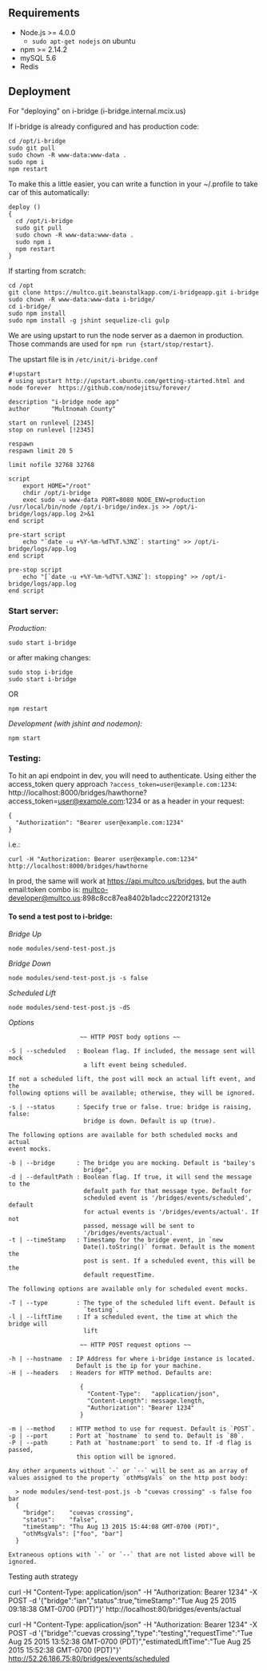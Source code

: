 ## Requirements

- Node.js >= 4.0.0
  - `sudo apt-get nodejs` on ubuntu
- npm >= 2.14.2
- mySQL 5.6
- Redis

## Deployment

For "deploying" on i-bridge (i-bridge.internal.mcix.us)

If i-bridge is already configured and has production code:

```console
cd /opt/i-bridge
sudo git pull
sudo chown -R www-data:www-data .
sudo npm i
npm restart
```
To make this a little easier, you can write a function in your ~/.profile to take car of this automatically:
```shell
deploy ()
{
  cd /opt/i-bridge
  sudo git pull
  sudo chown -R www-data:www-data .
  sudo npm i
  npm restart
}
```

If starting from scratch:

```console
cd /opt
git clone https://multco.git.beanstalkapp.com/i-bridgeapp.git i-bridge
sudo chown -R www-data:www-data i-bridge/
cd i-bridge/
sudo npm install
sudo npm install -g jshint sequelize-cli gulp
```

We are using upstart to run the node server as a daemon in production. Those commands are used for `npm run {start/stop/restart}`.

The upstart file is in `/etc/init/i-bridge.conf`
```shell
#!upstart
# using upstart http://upstart.ubuntu.com/getting-started.html and node forever  https://github.com/nodejitsu/forever/

description "i-bridge node app"
author      "Multnomah County"

start on runlevel [2345]
stop on runlevel [!2345]

respawn
respawn limit 20 5

limit nofile 32768 32768

script
    export HOME="/root"
    chdir /opt/i-bridge
    exec sudo -u www-data PORT=8080 NODE_ENV=production /usr/local/bin/node /opt/i-bridge/index.js >> /opt/i-bridge/logs/app.log 2>&1
end script

pre-start script
    echo "`date -u +%Y-%m-%dT%T.%3NZ`: starting" >> /opt/i-bridge/logs/app.log
end script

pre-stop script
    echo "[`date -u +%Y-%m-%dT%T.%3NZ`]: stopping" >> /opt/i-bridge/logs/app.log
end script
```

### Start server:

*Production:*
```console
sudo start i-bridge
```
or after making changes:
```console
sudo stop i-bridge
sudo start i-bridge
```
OR
```console
npm restart
```

*Development (with jshint and nodemon):*
```console
npm start
```

### Testing:

To hit an api endpoint in dev, you will need to authenticate.
Using either the access_token query approach `?access_token=user@example.com:1234`:
http://localhost:8000/bridges/hawthorne?access_token=user@example.com:1234
or as a header in your request:
```shell
{
  "Authorization": "Bearer user@example.com:1234"
}
```
i.e.:
```shell
curl -H "Authorization: Bearer user@example.com:1234" http://localhost:8000/bridges/hawthorne
```

In prod, the same will work at https://api.multco.us/bridges, but the auth email:token combo is:
multco-developer@multco.us:898c8cc87ea8402b1adcc2220f21312e

#### To send a test post to i-bridge:

*Bridge Up*
```console
node modules/send-test-post.js
```

*Bridge Down*
```console
node modules/send-test-post.js -s false
```

*Scheduled Lift*
```console
node modules/send-test-post.js -dS
```

*Options*
```console
                    ~~ HTTP POST body options ~~

-S | --scheduled   : Boolean flag. If included, the message sent will mock
                     a lift event being scheduled.

If not a scheduled lift, the post will mock an actual lift event, and the
following options will be available; otherwise, they will be ignored.

-s | --status      : Specify true or false. true: bridge is raising, false:
                     bridge is down. Default is up (true).

The following options are available for both scheduled mocks and actual
event mocks.

-b | --bridge      : The bridge you are mocking. Default is "bailey's
                     bridge".
-d | --defaultPath : Boolean flag. If true, it will send the message to the
                     default path for that message type. Default for
                     scheduled event is '/bridges/events/scheduled', default
                     for actual events is '/bridges/events/actual'. If not
                     passed, message will be sent to
                     '/bridges/events/actual'.
-t | --timeStamp   : Timestamp for the bridge event, in `new
                     Date().toString()` format. Default is the moment the
                     post is sent. If a scheduled event, this will be the
                     default requestTime.

The following options are available only for scheduled event mocks.

-T | --type        : The type of the scheduled lift event. Default is
                     `testing`.
-l | --liftTime    : If a scheduled event, the time at which the bridge will
                     lift

                    ~~ HTTP POST request options ~~

-h | --hostname  : IP Address for where i-bridge instance is located.
                   Default is the ip for your machine.
-H | --headers   : Headers for HTTP method. Defaults are:

                    {
                      "Content-Type":   "application/json",
                      "Content-Length": message.length,
                      "Authorization": "Bearer 1234"
                    }

-m | --method    : HTTP method to use for request. Default is `POST`.
-p | --port      : Port at `hostname` to send to. Default is `80`.
-P | --path      : Path at `hostname:port` to send to. If -d flag is passed,
                   this option will be ignored.

Any other arguments without `-` or `--` will be sent as an array of values assigned to the property `othMsgVals` on the http post body:

  > node modules/send-test-post.js -b "cuevas crossing" -s false foo bar
  {
    "bridge":    "cuevas crossing",
    "status":    "false",
    "timeStamp": "Thu Aug 13 2015 15:44:08 GMT-0700 (PDT)",
    "othMsgVals": ["foo", "bar"]
  }

Extraneous options with `-` or `--` that are not listed above will be ignored.
```


Testing auth strategy

curl -H "Content-Type: application/json" -H "Authorization: Bearer 1234" -X POST -d '{"bridge":"ian","status":true,"timeStamp":"Tue Aug 25 2015 09:18:38 GMT-0700 (PDT)"}' http://localhost:80/bridges/events/actual

curl -H "Content-Type: application/json" -H "Authorization: Bearer 1234" -X POST -d '{"bridge":"cuevas crossing","type":"testing","requestTime":"Tue Aug 25 2015 13:52:38 GMT-0700 (PDT)","estimatedLiftTime":"Tue Aug 25 2015 15:52:38 GMT-0700 (PDT)"}' http://52.26.186.75:80/bridges/events/scheduled
